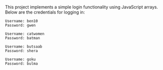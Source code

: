This project implements a simple login functionality using JavaScript arrays. Below are the credentials for logging in:

    Username: ben10
    Password: gwen

    Username: catwomen
    Password: batman

    Username: butsaab
    Password: shera

    Username: goku
    Password: bulma
